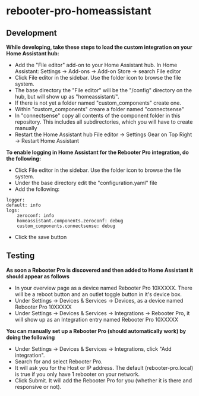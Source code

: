 # rebooter-pro-homeassistant

## Development

**While developing, take these steps to load the custom integration on your Home Assistant hub:**
* Add the "File editor" add-on to your Home Assistant hub. In Home Assistant: Settings → Add-ons → Add-on Store → search File editor
* Click File editor in the sidebar. Use the folder icon to browse the file system.
* The base directory the "File editor" will be the "/config" directory on the hub, but will show up as "homeassistant/".
* If there is not yet a folder named "custom_components" create one.
* Within "custom_components" creare a folder named "connectsense"
* In "connectsense" copy all contents of the component folder in this repository. This includes all subdirectories, which you will have to create manually
* Restart the Home Assistant hub File editor → Settings Gear on Top Right → Restart Home Assistant

**To enable logging in Home Assistant for the Rebooter Pro integration, do the following:**
* Click File editor in the sidebar. Use the folder icon to browse the file system.
* Under the base directory edit the "configuration.yaml" file
* Add the following:

```
logger:
default: info
logs:
    zeroconf: info
    homeassistant.components.zeroconf: debug
    custom_components.connectsense: debug
```

* Click the save button

## Testing
**As soon a Rebooter Pro is discovered and then added to Home Assistant it should appear as follows** 
* In your overview page as a device named Rebooter Pro 10XXXXX. There will be a reboot button and an outlet toggle button in it's device box.
* Under Settings → Devices & Services → Devices, as a device named Rebooter Pro 10XXXXX
* Under Settings → Devices & Services → Integrations → Rebooter Pro, it will show up as an Integration entry named Rebooter Pro 10XXXXX
 
**You can manually set up a Rebooter Pro (should automatically work) by doing the following**
* Under Settings → Devices & Services → Integrations, click "Add integration".
* Search for and select Rebooter Pro.
* It will ask you for the Host or IP address. The default (rebooter-pro.local) is true if you only have 1 rebooter on your network.
* Click Submit. It will add the Rebooter Pro for you (whether it is there and responsive or not).
